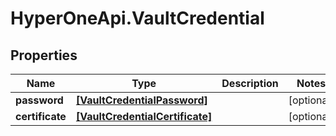# HyperOneApi.VaultCredential

## Properties
Name | Type | Description | Notes
------------ | ------------- | ------------- | -------------
**password** | [**[VaultCredentialPassword]**](VaultCredentialPassword.md) |  | [optional] 
**certificate** | [**[VaultCredentialCertificate]**](VaultCredentialCertificate.md) |  | [optional] 


